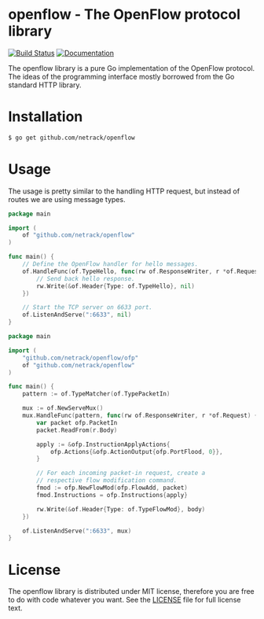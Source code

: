 # openflow - The OpenFlow protocol library

[![Build Status][BuildStatus]](https://travis-ci.org/netrack/openflow)
[![Documentation][Documentation]](https://godoc.org/github.com/netrack/openflow)

The openflow library is a pure Go implementation of the OpenFlow protocol.
The ideas of the programming interface mostly borrowed from the Go standard
HTTP library.

# Installation

```bash
$ go get github.com/netrack/openflow
```

# Usage

The usage is pretty similar to the handling HTTP request, but instead of routes
we are using message types.

```go
package main

import (
    of "github.com/netrack/openflow"
)

func main() {
    // Define the OpenFlow handler for hello messages.
    of.HandleFunc(of.TypeHello, func(rw of.ResponseWriter, r *of.Request) {
        // Send back hello response.
        rw.Write(&of.Header{Type: of.TypeHello}, nil)
    })

    // Start the TCP server on 6633 port.
    of.ListenAndServe(":6633", nil)
}
```

```go
package main

import (
    "github.com/netrack/openflow/ofp"
    of "github.com/netrack/openflow"
)

func main() {
    pattern := of.TypeMatcher(of.TypePacketIn)

    mux := of.NewServeMux()
    mux.HandleFunc(pattern, func(rw of.ResponseWriter, r *of.Request) {
        var packet ofp.PacketIn
        packet.ReadFrom(r.Body)

        apply := &ofp.InstructionApplyActions{
            ofp.Actions{&ofp.ActionOutput{ofp.PortFlood, 0}},
        }

        // For each incoming packet-in request, create a
        // respective flow modification command.
        fmod := ofp.NewFlowMod(ofp.FlowAdd, packet)
        fmod.Instructions = ofp.Instructions{apply}

        rw.Write(&of.Header{Type: of.TypeFlowMod}, body)
    })

    of.ListenAndServe(":6633", mux)
}
```

# License

The openflow library is distributed under MIT license, therefore you are free
to do with code whatever you want. See the [LICENSE](LICENSE) file for full
license text.


[BuildStatus]:   https://travis-ci.org/netrack/openflow.svg?branch=master
[Documentation]: https://godoc.org/github.com/netrack/openflow?status.svg
